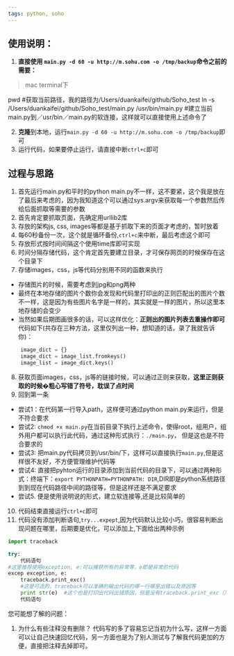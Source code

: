 ```yaml
---
tags: python, soho
---
```


## 使用说明：
1. **直接使用 `main.py -d 60 -u http://m.sohu.com -o /tmp/backup`命令之前的需要：**

>mac terminal下


  pwd   #获取当前路径，我的路径为/Users/duankaifei/github/Soho_test
  ln -s /Users/duankaifei/github/Soho_test/main.py /usr/bin/main.py #建立当前main.py到／usr/bin／main.py的软连接，这样就可以直接使用上述命令了
 
2. **克隆**到本地，运行`main.py -d 60 -u http://m.sohu.com -o /tmp/backup`即可
3. 运行代码，如果要停止运行，请直接中断`ctrl+c`即可

## 过程与思路
1. 首先运行main.py和平时的python main.py不一样，这不要紧，这个我是放在了最后来考虑的，因为我知道这个可以通过sys.argv来获取每一个参数然后传给后面抓取等需要的参数 
2. 首先肯定要抓取页面，先确定用urllib2库
3. 存放的架构js, css, images等都是基于抓取下来的页面才考虑的，暂时放着
4. 每60秒备份一次，这个就是循环备份,`ctrl+c`来中断，最后考虑这个即可
5. 存放形式按时间间隔这个使用time库即可实现
6. 时间分隔存储代码，这个肯定首先要建立目录，才可保存网页的时候保存在这个目录下
7. 存储images，css，js等代码分别用不同的函数来执行
 - 存储图片的时候，需要考虑到jpg和png两种
 - 最终在本地存储的图片个数你会发现和代码里打印出的正则匹配出的图片个数不一样，这是因为有些图片名字是一样的，其实就是一样的图片，所以这里本地存储的会变少
 - 当然如果后期图画很多的话，可以这样优化：**正则出的图片列表去重操作即可**代码如下(共存在三种方法，这里仅列出一种，想知道的话，录了我就告诉你)：
```python
    image_dict = {}
    image_dict = image_list.fromkeys()
    image_list = image_dict.keys()
```

8. 获取页面images，css，js等的链接时候，可以通过正则来获取，**这里正则获取的时候�粗心写错了符号，耽误了点时间**
9. 回到第一条
 - 尝试1：在代码第一行导入path，这样便可通过python main.py来运行，但是不符合要求
 - 尝试2: `chmod +x main.py`在当前目录下执行上述命令，使得root，组用户，组外用户都可以执行此代码，通过这种形式执行：`./main.py`， 但是这也是不符合要求的
 - 尝试3: 把main.py代码拷贝到/usr/bin/下，这样可以直接执行`main.py`,但是这样很不友好，不方便管理维护代码等
 - 尝试4: 直接把pyhton运行的目录添加到当前代码的目录下，可以通过两种形式：终端下：`export PYTHONPATH=PYTHONPATH: DIR`,DIR即是python系统路径到到现在代码路径中间的路径等，但是这样还是不满足要求
 - 尝试5. 便是使用说明说的形式，建立软连接等,还是比较简单的
10. 代码结束直接运行`ctrl+c`即可
11. 代码没有添加判断语句,`try...expept`,因为代码默认比较小巧，很容易判断出现问题在哪里，后期要是优化，可以添加上,下面给出两种示例

```python
import traceback

try:
    代码语句
#这里推荐使用exception, e:可以捕获所有的异常等，e即是异常的代码
excep exception, e:  
    traceback.print_exc()  
    #这是可选的，traceback可以准确的输出代码的哪一行哪里出错以及原因等
    print str(e)  #这个也是打印出代码出错原因，但是没有traceback.print_exc（）详细，更加方便等
    代码语句
```

您可能想了解的问题：
1. 为什么有些注释没有删除？
 代码写的多了容易忘记当初为什么写，这样一方面可以让自己快速回忆代码，另一方面也是为了别人测试与了解我代码更加的方便，直接把注释去掉即可。
